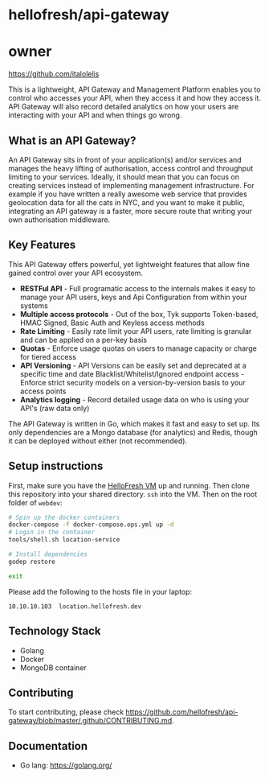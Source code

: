 # hellofresh/api-gateway

# owner
https://github.com/italolelis

This is a lightweight, API Gateway and Management Platform enables you to control who accesses your API, 
when they access it and how they access it. API Gateway will also record detailed analytics on how your 
users are interacting with your API and when things go wrong.

## What is an API Gateway?

An API Gateway sits in front of your application(s) and/or services and manages the heavy lifting of authorisation, 
access control and throughput limiting to your services. Ideally, it should mean that you can focus on creating 
services instead of implementing management infrastructure. For example if you have written a really awesome 
web service that provides geolocation data for all the cats in NYC, and you want to make it public, 
integrating an API gateway is a faster, more secure route that writing your own authorisation middleware.

## Key Features

This API Gateway offers powerful, yet lightweight features that allow fine gained control over your API ecosystem.

* **RESTFul API** - Full programatic access to the internals makes it easy to manage your API users, keys and Api Configuration from within your systems
* **Multiple access protocols** - Out of the box, Tyk supports Token-based, HMAC Signed, Basic Auth and Keyless access methods
* **Rate Limiting** - Easily rate limit your API users, rate limiting is granular and can be applied on a per-key basis
* **Quotas** - Enforce usage quotas on users to manage capacity or charge for tiered access
* **API Versioning** - API Versions can be easily set and deprecated at a specific time and date
Blacklist/Whitelist/Ignored endpoint access - Enforce strict security models on a version-by-version basis to your access points
* **Analytics logging** - Record detailed usage data on who is using your API's (raw data only)

The API Gateway is written in Go, which makes it fast and easy to set up. Its only dependencies are a Mongo database (for analytics) and Redis, though it can be deployed without either (not recommended).


## Setup instructions

First, make sure you have the [HelloFresh VM](https://github.com/hellofresh/webdev) up and running.
Then clone this repository into your shared directory. `ssh` into the VM. Then on the root folder of `webdev`:

```bash
# Spin up the docker containers
docker-compose -f docker-compose.ops.yml up -d
# Login in the container
tools/shell.sh location-service

# Install dependencies
godep restore

exit
```

Please add the following to the hosts file in your laptop:

```
10.10.10.103  location.hellofresh.dev 
```

## Technology Stack

* Golang
* Docker
* MongoDB container

## Contributing

To start contributing, please check https://github.com/hellofresh/api-gateway/blob/master/.github/CONTRIBUTING.md.

## Documentation
* Go lang: https://golang.org/

